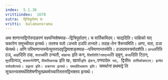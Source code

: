 ```yaml
---
index:  5.1.36
vrittiindex:  1678
sutra:  द्वित्रिपूर्वादण् च
vritti:  balamanorama 
---
```


अथ शाणान्तद्विगोरुदाहरणं वक्ष्यन्विशेषमाह--द्वित्रिपूर्वादण्। च वार्तिकमिदम्। चाद्यदिति। पाक्षिको यत् चकारेण समुच्चीयत इत्यर्थः। ततश्च यतो।ञभावे ठञपि लभ्यते। तदाह-तेन त्रैरूप्यमिति। अणा, यता, ठञा चेत्यर्थः। अणि परिमाणान्तस्येत्युत्तरपदवृद्धिमाशङ्क्याह--परिमाणान्तस्येति। ठञादयस्त्रयोदशेति। `प्राग्वते`रिति ठञ्, `आर्हा`दिति ठक्, `शताच्चे`ति ठन्यतौ, `संज्ञायाः` इति कन्, `विंशतितिं?रशद्भ्या`ति ड्बुन्, `कंसा`दिति टिठन्, `शूर्पा`दित्यञ्, `शतमाने`त्यण्, `विंशतिकात्खः` इति खः, खार्याः` इति ईकन्, `पणपादे`ति यत्, `द्वित्री`ति वार्तिकोक्ताऽण्। इत्येव त्रयोदशेत्यर्थः। प्रकृता इति। प्रक्रान्ता इत्यर्थः। समर्थविभक्तय इति। `समर्थानां प्रथमाद्वे`ति सूत्रलभ्यसमर्थविशेषणीभूतप्रथमोच्चारिततत्तद्विभक्तय इत्यर्थः। 


